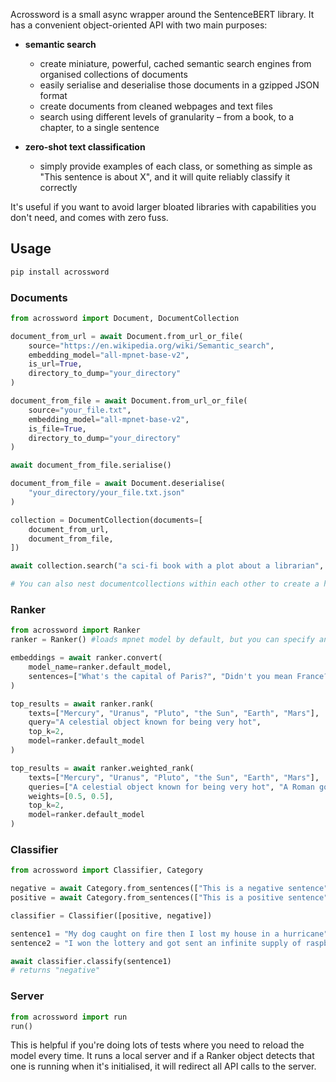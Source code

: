 Acrossword is a small async wrapper around the SentenceBERT library. It has a convenient object-oriented API with two main purposes:

* **semantic search**
    * create miniature, powerful, cached semantic search engines from organised collections of documents
    * easily serialise and deserialise those documents in a gzipped JSON format
    * create documents from cleaned webpages and text files
    * search using different levels of granularity – from a book, to a chapter, to a single sentence

* **zero-shot text classification**
    * simply provide examples of each class, or something as simple as "This sentence is about X", and it will quite reliably classify it correctly

It's useful if you want to avoid larger bloated libraries with capabilities you don't need, and comes with zero fuss.

## Usage

```bash
pip install acrossword
```

### Documents

```python
from acrossword import Document, DocumentCollection

document_from_url = await Document.from_url_or_file(
    source="https://en.wikipedia.org/wiki/Semantic_search",
    embedding_model="all-mpnet-base-v2",
    is_url=True,
    directory_to_dump="your_directory"
)

document_from_file = await Document.from_url_or_file(
    source="your_file.txt",
    embedding_model="all-mpnet-base-v2",
    is_file=True,
    directory_to_dump="your_directory"
)

await document_from_file.serialise()

document_from_file = await Document.deserialise(
    "your_directory/your_file.txt.json"
)

collection = DocumentCollection(documents=[
    document_from_url, 
    document_from_file, 
])

await collection.search("a sci-fi book with a plot about a librarian", top=3)

# You can also nest documentcollections within each other to create a hierarchy of documents
```

### Ranker

```python
from acrossword import Ranker
ranker = Ranker() #loads mpnet model by default, but you can specify anything from huggingface and local models you have already downloaded

embeddings = await ranker.convert(
    model_name=ranker.default_model, 
    sentences=["What's the capital of Paris?", "Didn't you mean France?"]
)

top_results = await ranker.rank(
    texts=["Mercury", "Uranus", "Pluto", "the Sun", "Earth", "Mars"],
    query="A celestial object known for being very hot",
    top_k=2,
    model=ranker.default_model
)

top_results = await ranker.weighted_rank(
    texts=["Mercury", "Uranus", "Pluto", "the Sun", "Earth", "Mars"],
    queries=["A celestial object known for being very hot", "A Roman god associated with messengers"],
    weights=[0.5, 0.5],
    top_k=2,
    model=ranker.default_model
)
```

### Classifier

```python
from acrossword import Classifier, Category

negative = await Category.from_sentences(["This is a negative sentence"], name="negative")
positive = await Category.from_sentences(["This is a positive sentence"], name="positive")

classifier = Classifier([positive, negative])

sentence1 = "My dog caught on fire then I lost my house in a hurricane"
sentence2 = "I won the lottery and got sent an infinite supply of raspberry jam"

await classifier.classify(sentence1)
# returns "negative"

```

### Server

```python
from acrossword import run
run()
```

This is helpful if you're doing lots of tests where you need to reload the model every time. It runs a local server and if a Ranker object detects that one is running when it's initialised, it will redirect all API calls to the server.